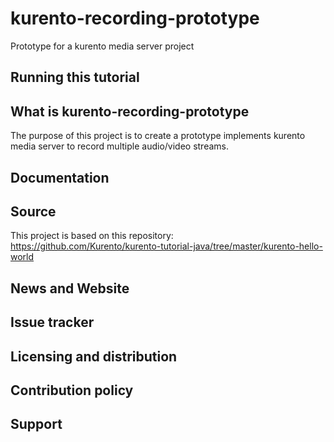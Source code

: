 kurento-recording-prototype
===================

Prototype for a kurento media server project

Running this tutorial
---------------------


What is kurento-recording-prototype
---------------
The purpose of this project is to create a prototype implements kurento media server to record multiple audio/video streams. 

Documentation
-------------


Source
------
This project is based on this repository: https://github.com/Kurento/kurento-tutorial-java/tree/master/kurento-hello-world

News and Website
----------------


Issue tracker
-------------


Licensing and distribution
--------------------------


Contribution policy
-------------------


Support
-------

